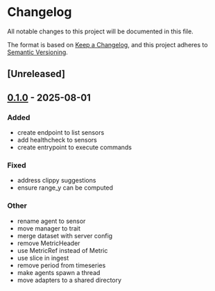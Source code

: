 # Changelog

All notable changes to this project will be documented in this file.

The format is based on [Keep a Changelog](https://keepachangelog.com/en/1.0.0/),
and this project adheres to [Semantic Versioning](https://semver.org/spec/v2.0.0.html).

## [Unreleased]

## [0.1.0](https://github.com/jdrouet/myhomelab/releases/tag/myhomelab-adapter-http-server-v0.1.0) - 2025-08-01

### Added

- create endpoint to list sensors
- add healthcheck to sensors
- create entrypoint to execute commands

### Fixed

- address clippy suggestions
- ensure range_y can be computed

### Other

- rename agent to sensor
- move manager to trait
- merge dataset with server config
- remove MetricHeader
- use MetricRef instead of Metric
- use slice in ingest
- remove period from timeseries
- make agents spawn a thread
- move adapters to a shared directory

